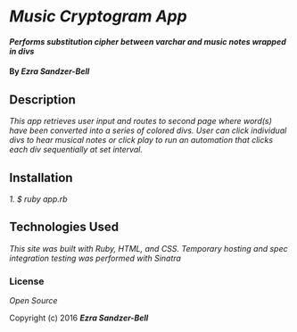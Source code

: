 # _Music Cryptogram App_

#### _Performs substitution cipher between varchar and music notes wrapped in divs_

#### By _**Ezra Sandzer-Bell**_

## Description

_This app retrieves user input and routes to second page where word(s) have been converted into a series of colored divs. User can click individual divs to hear musical notes or click play to run an automation that clicks each div sequentially at set interval._

## Installation

_1. $ ruby app.rb_

## Technologies Used

_This site was built with Ruby, HTML, and CSS. Temporary hosting and spec integration testing was performed with Sinatra_

### License

*Open Source*

Copyright (c) 2016 **_Ezra Sandzer-Bell_**
